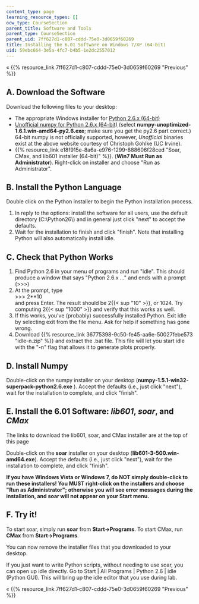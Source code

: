 ```yaml
---
content_type: page
learning_resource_types: []
ocw_type: CourseSection
parent_title: Software and Tools
parent_type: CourseSection
parent_uid: 7ff627d1-c807-cddd-75e0-3d0659f60269
title: Installing the 6.01 Software on Windows 7/XP (64-bit)
uid: 59ebc664-3e5a-4fc7-b4b5-1e2dc2557012
---
```


« {{% resource_link 7ff627d1-c807-cddd-75e0-3d0659f60269 "Previous" %}}

A. Download the Software
------------------------

Download the following files to your desktop:

*   The appropriate Windows installer for [Python 2.6.x (64-bit)](http://www.python.org/ftp/python/2.6.6/python-2.6.6.amd64.msi)
*   [Unofficial numpy for Python 2.6.x (64-bit)](http://www.lfd.uci.edu/~gohlke/pythonlibs/#numpy) (select **numpy-unoptimized-1.6.1.win-amd64-py2.6.exe**; make sure you get the py2.6 part correct.) 64-bit numpy is not officially supported, however, _Unofficial_ binaries exist at the above website courtesy of Christoph Gohlke (UC Irvine).
*   {{% resource_link e18f915e-8a6a-e976-1299-888606f28ced "Soar, CMax, and lib601 installer (64-bit)" %}}. (**Win7 Must Run as Administrator**). Right-click on installer and choose "Run as Administrator".

B. Install the Python Language
------------------------------

Double click on the Python installer to begin the Python installation process.

1.  In reply to the options: install the software for all users, use the default directory (C:\\Python26\\) and in general just click "next" to accept the defaults.
2.  Wait for the installation to finish and click "finish". Note that installing Python will also automatically install idle.

C. Check that Python Works
--------------------------

1.  Find Python 2.6 in your menu of programs and run "idle". This should produce a window that says "Python 2.6.x ..." and ends with a prompt (>>>)
2.  At the prompt, type  
    \>>> 2\*\*10  
    and press Enter. The result should be 2{{< sup "10" >}}, or 1024. Try computing 2{{< sup "1000" >}} and verify that this works as well.
3.  If this works, you've (probably) successfully installed Python. Exit idle by selecting exit from the file menu. Ask for help if something has gone wrong.
4.  Download {{% resource_link 36775398-9c50-fe45-aa6e-50027febe573 "idle-n.zip" %}} and extract the .bat file. This file will let you start idle with the "-n" flag that allows it to generate plots properly.

D. Install Numpy
----------------

Double-click on the numpy installer on your desktop (**numpy-1.5.1-win32-superpack-python2.6.exe** ). Accept the defaults (i.e., just click "next"), wait for the installation to complete, and click "finish".

**E. Install the 6.01 Software: _lib601_, _soar_, and _CMax_**
--------------------------------------------------------------

The links to download the lib601, soar, and CMax installer are at the top of this page

Double-click on the **soar** installer on your desktop (**lib601-3-500.win-amd64.exe**). Accept the defaults (i.e., just click "next"), wait for the installation to complete, and click "finish".

**If you have Windows Vista or Windows 7, do NOT simply double-click to run these installers! You MUST right-click on the installers and choose "Run as Administrator"; otherwise you will see error messages during the installation, and soar will not appear on your Start menu.**

F. Try it!
----------

To start soar, simply run **soar** from **Start->Programs**. To start CMax, run **CMax** from **Start->Programs**.

You can now remove the installer files that you downloaded to your desktop.

If you just want to write Python scripts, without needing to use soar, you can open up idle directly. Go to Start | All Programs | Python 2.6 | idle (Python GUI). This will bring up the idle editor that you use during lab.

« {{% resource_link 7ff627d1-c807-cddd-75e0-3d0659f60269 "Previous" %}}